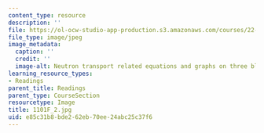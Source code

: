 ```yaml
---
content_type: resource
description: ''
file: https://ol-ocw-studio-app-production.s3.amazonaws.com/courses/22-01-introduction-to-nuclear-engineering-and-ionizing-radiation-fall-2016/e85c31b8bde262eb70ee24abc25c37f6_1101F_2.jpg
file_type: image/jpeg
image_metadata:
  caption: ''
  credit: ''
  image-alt: Neutron transport related equations and graphs on three blackboards.
learning_resource_types:
- Readings
parent_title: Readings
parent_type: CourseSection
resourcetype: Image
title: 1101F_2.jpg
uid: e85c31b8-bde2-62eb-70ee-24abc25c37f6
---
```


